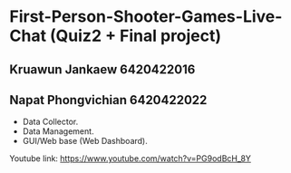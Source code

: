 # First-Person-Shooter-Games-Live-Chat (Quiz2 + Final project)
## Kruawun Jankaew  6420422016
## Napat Phongvichian 6420422022


- Data Collector.
- Data Management.
- GUI/Web base (Web Dashboard).


Youtube link: https://www.youtube.com/watch?v=PG9odBcH_8Y

